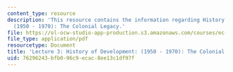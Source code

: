 ```yaml
---
content_type: resource
description: 'This resource contains the information regarding History of Development:
  (1950 - 1970): The Colonial Legacy.'
file: https://ol-ocw-studio-app-production.s3.amazonaws.com/courses/ec-701j-d-lab-i-development-fall-2009/76296243bfb096c9ecac8ee13c1df97f_MITEC_701JF09_lec03_nb.pdf
file_type: application/pdf
resourcetype: Document
title: 'Lecture 3: History of Development: (1950 - 1970): The Colonial Legacy'
uid: 76296243-bfb0-96c9-ecac-8ee13c1df97f
---
```

